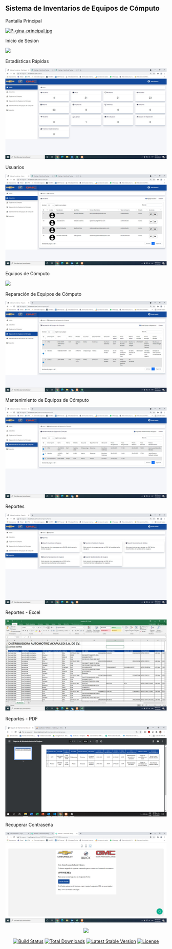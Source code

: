 ## Sistema de Inventarios de Equipos de Cómputo

Pantalla Principal

[![P-gina-principal.jpg](https://i.postimg.cc/fRxS1H79/P-gina-principal.jpg)](https://postimg.cc/xX1dz34f)

Inicio de Sesión

![](images/Inicio%20de%20sesión.jpeg)

Estadísticas Rápidas

![](images/Estadísticas%20rápidas.jpeg)

Usuarios

![](images/Listado%20de%20usuarios.jpeg)

Equipos de Cómputo

![](images/Listado%20de%20equipos%20de%20cómputo.jpeg)

Reparación de Equipos de Cómputo

![](images/Listado%20de%20reparaciones.jpeg)

Mantenimiento de Equipos de Cómputo

![](images/Listado%20de%20mantenimientos.jpeg)

Reportes

![](images/Listado%20de%20reportes.jpeg)

Reportes - Excel

![](images/Reporte%20de%20inventario%20generado.jpeg)

Reportes - PDF

![](images/Reporte%20generado%20de%20mantenimientos%20de%20equipos.png)

Recuperar Contraseña

![](images/Correo%20electrónico%20con%20contraseña%20nueva.jpeg)

<p align="center"><a href="https://laravel.com" target="_blank"><img src="https://raw.githubusercontent.com/laravel/art/master/logo-lockup/5%20SVG/2%20CMYK/1%20Full%20Color/laravel-logolockup-cmyk-red.svg" width="400"></a></p>

<p align="center">
<a href="https://travis-ci.org/laravel/framework"><img src="https://travis-ci.org/laravel/framework.svg" alt="Build Status"></a>
<a href="https://packagist.org/packages/laravel/framework"><img src="https://img.shields.io/packagist/dt/laravel/framework" alt="Total Downloads"></a>
<a href="https://packagist.org/packages/laravel/framework"><img src="https://img.shields.io/packagist/v/laravel/framework" alt="Latest Stable Version"></a>
<a href="https://packagist.org/packages/laravel/framework"><img src="https://img.shields.io/packagist/l/laravel/framework" alt="License"></a>
</p>


